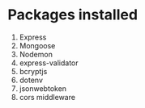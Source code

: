 # Packages installed

1. Express
2. Mongoose
3. Nodemon
4. express-validator
5. bcryptjs
6. dotenv
7. jsonwebtoken
8. cors middleware
